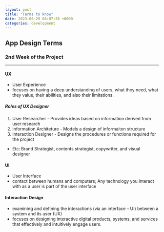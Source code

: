 ```yaml
---
layout: post
title: "Terms to know"
date: 2023-06-29 08:07:56 +0000
categories: development
---
```


## App Design Terms

### 2nd Week of the Project

---

#### UX

- User Experience
- focuses on having a deep understanding of users, what they need, what they value, their abilities, and also their limitations.

##### Roles of UX Designer

1. User Researcher - Provides ideas based on information derived from user research
2. Information Architeture - Models a design of informaiton structure
3. Interaction Designer - Designs the procedures or functions required for the project

- Etc: Brand Strategist, contents strategist, copywriter, and visual designer

#### UI

- User Interface
- contact between humans and computers; Any technology you interact with as a user is part of the user interface

#### Interaction Design

- examining and defining the interactions (via an interface – UI) between a system and its user (UX)
- focuses on designing interactive digital products, systems, and services that effectively and intuitively engage users.
